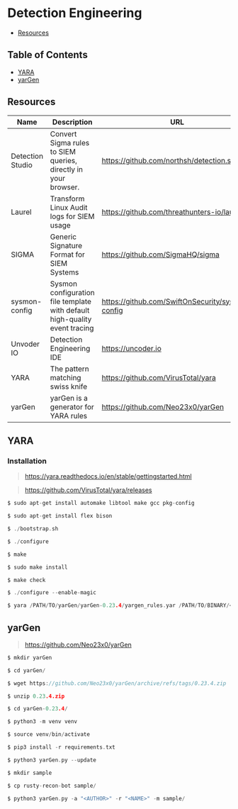 # Detection Engineering

- [Resources](#resources)

## Table of Contents

- [YARA](#yara)
- [yarGen](#yargen)

## Resources

| Name | Description | URL |
| --- | --- | --- |
| Detection Studio | Convert Sigma rules to SIEM queries, directly in your browser. | https://github.com/northsh/detection.studio |
| Laurel | Transform Linux Audit logs for SIEM usage | https://github.com/threathunters-io/laurel |
| SIGMA | Generic Signature Format for SIEM Systems | https://github.com/SigmaHQ/sigma |
| sysmon-config | Sysmon configuration file template with default high-quality event tracing | https://github.com/SwiftOnSecurity/sysmon-config |
| Unvoder IO | Detection Engineering IDE | https://uncoder.io |
| YARA | The pattern matching swiss knife | https://github.com/VirusTotal/yara |
| yarGen | yarGen is a generator for YARA rules | https://github.com/Neo23x0/yarGen |

## YARA

### Installation

> https://yara.readthedocs.io/en/stable/gettingstarted.html

> https://github.com/VirusTotal/yara/releases

```c
$ sudo apt-get install automake libtool make gcc pkg-config
```

```c
$ sudo apt-get install flex bison
```

```c
$ ./bootstrap.sh
```

```c
$ ./configure
```

```c
$ make
```

```c
$ sudo make install
```

```c
$ make check
```

```c
$ ./configure --enable-magic
```

```c
$ yara /PATH/TO/yarGen/yarGen-0.23.4/yargen_rules.yar /PATH/TO/BINARY/<BINARY> -s <BINARY> /PATH/TO/BINARY/<BINARY>
```

## yarGen

> https://github.com/Neo23x0/yarGen

```c
$ mkdir yarGen
```

```c
$ cd yarGen/
```

```c
$ wget https://github.com/Neo23x0/yarGen/archive/refs/tags/0.23.4.zip
```

```c
$ unzip 0.23.4.zip
```

```c
$ cd yarGen-0.23.4/
```

```c
$ python3 -m venv venv
```

```c
$ source venv/bin/activate
```

```c
$ pip3 install -r requirements.txt
```

```c
$ python3 yarGen.py --update
```

```c
$ mkdir sample
```

```c
$ cp rusty-recon-bot sample/
```

```c
$ python3 yarGen.py -a "<AUTHOR>" -r "<NAME>" -m sample/
```
